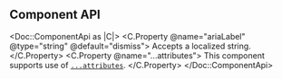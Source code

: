 ## Component API

<Doc::ComponentApi as |C|>
  <C.Property @name="ariaLabel" @type="string" @default="dismiss">
    Accepts a localized string.
  </C.Property>
  <C.Property @name="...attributes">
    This component supports use of [`...attributes`](https://guides.emberjs.com/release/in-depth-topics/patterns-for-components/#toc_attribute-ordering).
  </C.Property>
</Doc::ComponentApi>
